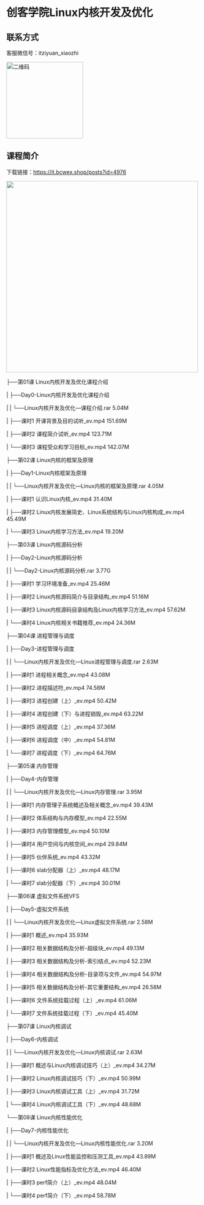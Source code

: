 # 创客学院Linux内核开发及优化

## 联系方式

客服微信号：itziyuan_xiaozhi

<img src="https://ziyuanyun.oss-cn-guangzhou.aliyuncs.com/common/20240614073449/666b82192834a.jpg" width="200" height="200" alt="二维码">

## 课程简介

下载链接：https://it.bcwex.shop/posts?id=4976

<img src="https://ziyuanyun.oss-cn-guangzhou.aliyuncs.com/yun/20241201154847/674c14df70a1b.jpg" width="500" alt="">

  

 ├──第01课 Linux内核开发及优化课程介绍

 | ├──Day0-Linux内核开发及优化课程介绍

 | | └──Linux内核开发及优化—课程介绍.rar 5.04M

 | ├──课时1 开课背景及目的试听_ev.mp4 151.69M

 | ├──课时2 课程简介试听_ev.mp4 123.71M

 | └──课时3 课程受众和学习目标_ev.mp4 142.07M

 ├──第02课 Linux内核的框架及原理

 | ├──Day1-Linux内核框架及原理

 | | └──Linux内核开发及优化—Linux内核的框架及原理.rar 4.05M

 | ├──课时1 认识Linux内核_ev.mp4 31.40M

 | ├──课时2 Linux内核发展简史、Linux系统结构与Linux内核构成_ev.mp4 45.49M

 | └──课时3 Linux内核学习方法_ev.mp4 19.20M

 ├──第03课 Linux内核源码分析

 | ├──Day2-Linux内核源码分析

 | | └──Day2-Linux内核源码分析.rar 3.77G

 | ├──课时1 学习环境准备_ev.mp4 25.46M

 | ├──课时2 Linux内核源码简介与目录结构_ev.mp4 51.16M

 | ├──课时3 Linux内核源码目录结构及Linux内核学习方法_ev.mp4 57.62M

 | └──课时4 Linux内核相关书籍推荐_ev.mp4 24.36M

 ├──第04课 进程管理与调度

 | ├──Day3-进程管理与调度

 | | └──Linux内核开发及优化—Linux进程管理与调度.rar 2.63M

 | ├──课时1 进程相关概念_ev.mp4 43.08M

 | ├──课时2 进程描述符_ev.mp4 74.58M

 | ├──课时3 进程创建（上）_ev.mp4 50.42M

 | ├──课时4 进程创建（下）与进程销毁_ev.mp4 63.22M

 | ├──课时5 进程调度（上）_ev.mp4 37.36M

 | ├──课时6 进程调度（中）_ev.mp4 54.81M

 | └──课时7 进程调度（下）_ev.mp4 64.76M

 ├──第05课 内存管理

 | ├──Day4-内存管理

 | | └──Linux内核开发及优化—Linux内存管理.rar 3.95M

 | ├──课时1 内存管理子系统概述及相关概念_ev.mp4 39.43M

 | ├──课时2 体系结构与内存模型_ev.mp4 22.55M

 | ├──课时3 内存管理模型_ev.mp4 50.10M

 | ├──课时4 用户空间与内核空间_ev.mp4 29.84M

 | ├──课时5 伙伴系统_ev.mp4 43.32M

 | ├──课时6 slab分配器（上）_ev.mp4 48.17M

 | └──课时7 slab分配器（下）_ev.mp4 30.01M

 ├──第06课 虚拟文件系统VFS

 | ├──Day5-虚拟文件系统

 | | └──Linux内核开发及优化—Linux虚拟文件系统.rar 2.58M

 | ├──课时1 概述_ev.mp4 35.93M

 | ├──课时2 相关数据结构及分析-超级块_ev.mp4 49.13M

 | ├──课时3 相关数据结构及分析-索引结点_ev.mp4 52.23M

 | ├──课时4 相关数据结构及分析-目录项与文件_ev.mp4 54.97M

 | ├──课时5 相关数据结构及分析-其它重要结构_ev.mp4 26.58M

 | ├──课时6 文件系统挂载过程（上）_ev.mp4 61.06M

 | └──课时7 文件系统挂载过程（下）_ev.mp4 45.40M

 ├──第07课 Linux内核调试

 | ├──Day6-内核调试

 | | └──Linux内核开发及优化—Linux内核调试.rar 2.63M

 | ├──课时1 概述与Linux内核调试技巧（上）_ev.mp4 34.27M

 | ├──课时2 Linux内核调试技巧（下）_ev.mp4 50.99M

 | ├──课时3 Linux内核调试工具（上）_ev.mp4 31.72M

 | └──课时4 Linux内核调试工具（下）_ev.mp4 48.68M

 └──第08课 Linux内核性能优化

 | ├──Day7-内核性能优化

 | | └──Linux内核开发及优化—Linux内核性能优化.rar 3.20M

 | ├──课时1 概述及Linux性能监控和压测工具_ev.mp4 43.89M

 | ├──课时2 Linux性能指标及优化方法_ev.mp4 46.40M

 | ├──课时3 perf简介（上）_ev.mp4 48.04M

 | └──课时4 perf简介（下）_ev.mp4 58.78M

  